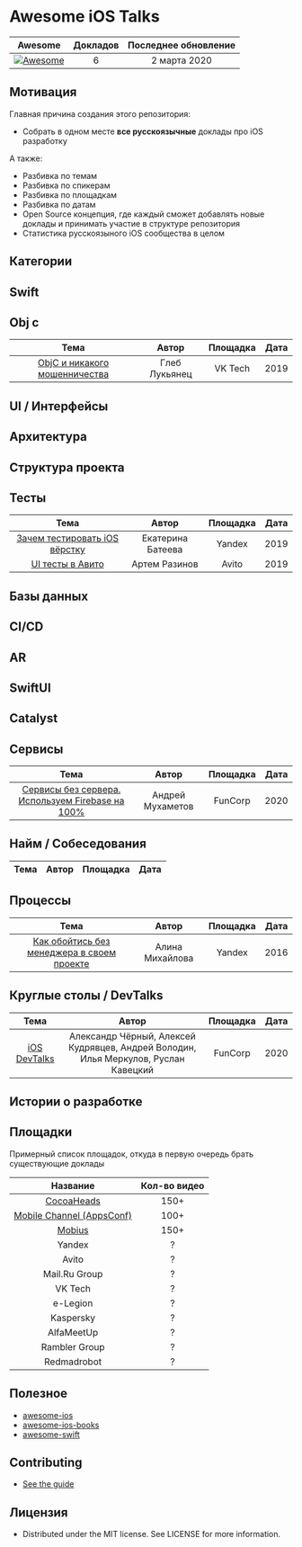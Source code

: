 # Awesome iOS Talks

| Awesome | Докладов | Последнее обновление |
| :-: | :-: | :-: |
| [![Awesome](https://cdn.rawgit.com/sindresorhus/awesome/d7305f38d29fed78fa85652e3a63e154dd8e8829/media/badge.svg)](https://github.com/sindresorhus/awesome) | 6 | 2 марта 2020

## Мотивация

Главная причина создания этого репозитория:
- Собрать в одном месте **все русскоязычные** доклады про iOS разработку

А также:

- Разбивка по темам
- Разбивка по спикерам
- Разбивка по площадкам
- Разбивка по датам
- Open Source концепция, где каждый сможет добавлять новые доклады и принимать участие в структуре репозитория
- Статистика русскоязыного iOS сообщества в целом


## Категории

## Swift
## Obj c
| Тема | Автор | Площадка | Дата |
| :-: | :-: | :-: | :-: |
| [ObjC и никакого мошенничества](https://www.youtube.com/watch?v=TniyEULwDjg) | Глеб Лукьянец | VK Tech | 2019 |
## UI / Интерфейсы
## Архитектура
## Структура проекта
## Тесты
| Тема | Автор | Площадка | Дата |
| :-: | :-: | :-: | :-: |
| [Зачем тестировать iOS вёрстку](https://www.youtube.com/watch?v=TvlfVHyUb3k) | Екатерина Батеева | Yandex | 2019 |
| [UI тесты в Авито](https://youtu.be/xqRfyt1SEZQ) | Артем Разинов | Avito | 2019 |
## Базы данных
## CI/CD
## AR
## SwiftUI
## Catalyst
## Сервисы
| Тема | Автор | Площадка | Дата
| :-: | :-: | :-: | :-: |
| [Сервисы без сервера. Используем Firebase на 100%](https://www.youtube.com/watch?v=gm8DTskY_2k) | Андрей Мухаметов | FunCorp | 2020 |
## Найм / Собеседования
| Тема | Автор | Площадка | Дата
| :-: | :-: | :-: | :-: |
## Процессы
| Тема | Автор | Площадка | Дата
| :-: | :-: | :-: | :-: |
| [Как обойтись без менеджера в своем проекте](https://www.youtube.com/watch?v=rc0jG-rKcek) | Алина Михайлова | Yandex | 2016 |
## Круглые столы / DevTalks
| Тема | Автор | Площадка | Дата
| :-: | :-: | :-: | :-: |
| [iOS DevTalks](https://www.youtube.com/watch?v=vgktxe3uXN4) | Александр Чёрный, Алексей Кудрявцев, Андрей Володин, Илья Меркулов, Руслан Кавецкий | FunCorp | 2020 |
## Истории о разработке


## Площадки

Примерный список площадок, откуда в первую очередь брать существующие доклады

| Название | Кол-во видео | 
| :-: | :-: |
| [CocoaHeads](https://www.youtube.com/channel/UCPZtkJkHv_3pPC0veurLQ6Q) | 150+
| [Mobile Channel (AppsConf)](https://www.youtube.com/channel/UCP8MtCo2ZcrJc7_Zhcjym9g) | 100+
| [Mobius](https://www.youtube.com/channel/UCG70q1HRspLdd93HW94WS-A) | 150+
| Yandex | ?
| Avito | ?
| Mail.Ru Group | ?
| VK Tech | ?
| e-Legion | ?
| Kaspersky | ?
| AlfaMeetUp | ?
| Rambler Group | ?
| Redmadrobot | ?

## Полезное

- [awesome-ios](https://github.com/vsouza/awesome-ios)
- [awesome-ios-books](https://github.com/bystritskiy/awesome-ios-books)
- [awesome-swift](https://github.com/matteocrippa/awesome-swift)

## Contributing

- [See the guide](https://github.com/bystritskiy/awesome-ios-talks/blob/master/CONTRIBUTING.md)

## Лицензия

- Distributed under the MIT license. See LICENSE for more information.
